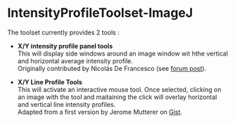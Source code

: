 # IntensityProfileToolset-ImageJ

The toolset currently provides 2 tools : 

- __X/Y intensity profile panel tools__  
This will display side windows around an image window wit hthe vertical and horizontal average intensity profile.  
Originally contributed by Nicolás De Francesco (see [forum post](https://forum.image.sc/t/display-vertical-and-horizontal-intensity-profiles/59837/3)).

- __X/Y Line Profile Tools__  
This will activate an interactive mouse tool. Once selected, clicking on an image with the tool and maitaining the click will overlay horizontal and vertical line intensity profiles.   
Adapted from a first version by Jerome Mutterer on [Gist](https://gist.github.com/mutterer/d81b22739f2526640d8955dff46568fc).
